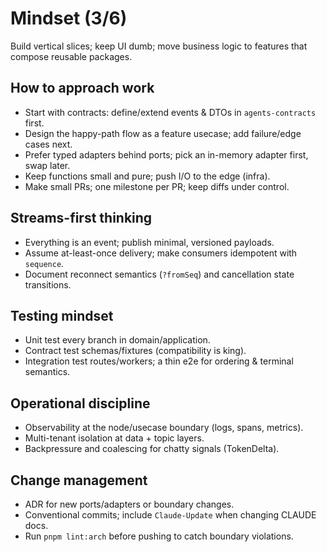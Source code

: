 # Mindset (3/6)

Build vertical slices; keep UI dumb; move business logic to features that compose reusable packages.

## How to approach work
- Start with contracts: define/extend events & DTOs in `agents-contracts` first.
- Design the happy-path flow as a feature usecase; add failure/edge cases next.
- Prefer typed adapters behind ports; pick an in-memory adapter first, swap later.
- Keep functions small and pure; push I/O to the edge (infra).
- Make small PRs; one milestone per PR; keep diffs under control.

## Streams-first thinking
- Everything is an event; publish minimal, versioned payloads.
- Assume at-least-once delivery; make consumers idempotent with `sequence`.
- Document reconnect semantics (`?fromSeq`) and cancellation state transitions.

## Testing mindset
- Unit test every branch in domain/application.
- Contract test schemas/fixtures (compatibility is king).
- Integration test routes/workers; a thin e2e for ordering & terminal semantics.

## Operational discipline
- Observability at the node/usecase boundary (logs, spans, metrics).
- Multi-tenant isolation at data + topic layers.
- Backpressure and coalescing for chatty signals (TokenDelta).

## Change management
- ADR for new ports/adapters or boundary changes.
- Conventional commits; include `Claude-Update` when changing CLAUDE docs.
- Run `pnpm lint:arch` before pushing to catch boundary violations.
